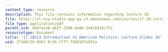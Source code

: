 ```yaml
---
content_type: resource
description: This file contains information regarding lecture 10.
file: https://ol-ocw-studio-app-qa.s3.amazonaws.com/courses/17-20-introduction-to-american-politics-spring-2013/3736823996b70c347ff7f668167e991a_MIT17_20S13_Lecture10.pdf
file_type: application/pdf
parent_uid: db6face8-a62f-2100-ba86-3e4cb810cf51
resourcetype: Document
title: '17.20S13 Introduction to American Politics: Lecture Slides 10'
uid: 37368239-96b7-0c34-7ff7-f668167e991a
---
```

